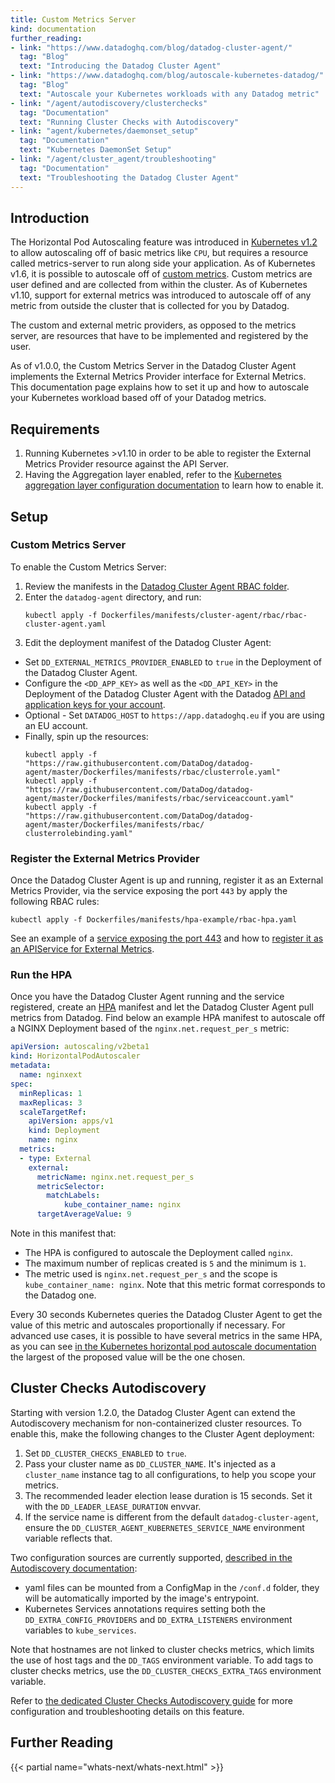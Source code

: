 ```yaml
---
title: Custom Metrics Server
kind: documentation
further_reading:
- link: "https://www.datadoghq.com/blog/datadog-cluster-agent/"
  tag: "Blog"
  text: "Introducing the Datadog Cluster Agent"
- link: "https://www.datadoghq.com/blog/autoscale-kubernetes-datadog/"
  tag: "Blog"
  text: "Autoscale your Kubernetes workloads with any Datadog metric"
- link: "/agent/autodiscovery/clusterchecks"
  tag: "Documentation"
  text: "Running Cluster Checks with Autodiscovery"
- link: "agent/kubernetes/daemonset_setup"
  tag: "Documentation"
  text: "Kubernetes DaemonSet Setup"
- link: "/agent/cluster_agent/troubleshooting"
  tag: "Documentation"
  text: "Troubleshooting the Datadog Cluster Agent"
---
```


## Introduction

The Horizontal Pod Autoscaling feature was introduced in [Kubernetes v1.2][1] to allow autoscaling off of basic metrics like `CPU`, but requires a resource called metrics-server to run along side your application. As of Kubernetes v1.6, it is possible to autoscale off of [custom metrics][2].
Custom metrics are user defined and are collected from within the cluster. As of Kubernetes v1.10, support for external metrics was introduced to autoscale off of any metric from outside the cluster that is collected for you by Datadog.

The custom and external metric providers, as opposed to the metrics server, are resources that have to be implemented and registered by the user.

As of v1.0.0, the Custom Metrics Server in the Datadog Cluster Agent implements the External Metrics Provider interface for External Metrics. This documentation page explains how to set it up and how to autoscale your Kubernetes workload based off of your Datadog metrics.

## Requirements

1. Running Kubernetes >v1.10 in order to be able to register the External Metrics Provider resource against the API Server.
2. Having the Aggregation layer enabled, refer to the [Kubernetes aggregation layer configuration documentation][3] to learn how to enable it.

## Setup
### Custom Metrics Server

To enable the Custom Metrics Server:

1. Review the manifests in the [Datadog Cluster Agent RBAC folder][4].
2. Enter the `datadog-agent` directory, and run:
    ```
    kubectl apply -f Dockerfiles/manifests/cluster-agent/rbac/rbac-cluster-agent.yaml
    ```
3. Edit the deployment manifest of the Datadog Cluster Agent:
  * Set `DD_EXTERNAL_METRICS_PROVIDER_ENABLED` to `true` in the Deployment of the Datadog Cluster Agent.
  * Configure the `<DD_APP_KEY>` as well as the `<DD_API_KEY>` in the Deployment of the Datadog Cluster Agent with the Datadog [API and application keys for your account][5].
  * Optional - Set `DATADOG_HOST` to `https://app.datadoghq.eu` if you are using an EU account.
  * Finally, spin up the resources:
      ```
      kubectl apply -f "https://raw.githubusercontent.com/DataDog/datadog-agent/master/Dockerfiles/manifests/rbac/clusterrole.yaml"
      kubectl apply -f "https://raw.githubusercontent.com/DataDog/datadog-agent/master/Dockerfiles/manifests/rbac/serviceaccount.yaml"
      kubectl apply -f "https://raw.githubusercontent.com/DataDog/datadog-agent/master/Dockerfiles/manifests/rbac/    clusterrolebinding.yaml"
      ```

### Register the External Metrics Provider


Once the Datadog Cluster Agent is up and running, register it as an External Metrics Provider, via the service exposing the port
`443` by apply the following RBAC rules:

```
kubectl apply -f Dockerfiles/manifests/hpa-example/rbac-hpa.yaml
```

See an example of a [service exposing the port 443][6] and how to [register it as an APIService for External Metrics][7].

### Run the HPA

Once you have the Datadog Cluster Agent running and the service registered, create an [HPA][8] manifest and let the Datadog Cluster Agent pull metrics from Datadog. Find below an example HPA manifest to autoscale off a NGINX Deployment based of the `nginx.net.request_per_s` metric:

```yaml
apiVersion: autoscaling/v2beta1
kind: HorizontalPodAutoscaler
metadata:
  name: nginxext
spec:
  minReplicas: 1
  maxReplicas: 3
  scaleTargetRef:
    apiVersion: apps/v1
    kind: Deployment
    name: nginx
  metrics:
  - type: External
    external:
      metricName: nginx.net.request_per_s
      metricSelector:
        matchLabels:
            kube_container_name: nginx
      targetAverageValue: 9
```

Note in this manifest that:
* The HPA is configured to autoscale the Deployment called `nginx`.
* The maximum number of replicas created is `5` and the minimum is `1`.
* The metric used is `nginx.net.request_per_s` and the scope is `kube_container_name: nginx`. Note that this metric format corresponds to the Datadog one.


Every 30 seconds Kubernetes queries the Datadog Cluster Agent to get the value of this metric and autoscales proportionally if necessary. For advanced use cases, it is possible to have several metrics in the same HPA, as you can see [in the Kubernetes horizontal pod autoscale documentation][9] the largest of the proposed value will be the one chosen.

## Cluster Checks Autodiscovery

Starting with version 1.2.0, the Datadog Cluster Agent can extend the Autodiscovery mechanism for non-containerized cluster resources. To enable this, make the following changes to the Cluster Agent deployment:

1. Set `DD_CLUSTER_CHECKS_ENABLED` to `true`.
2. Pass your cluster name as `DD_CLUSTER_NAME`. It's injected as a `cluster_name` instance tag to all configurations, to help you scope your metrics.
3. The recommended leader election lease duration is 15 seconds. Set it with the `DD_LEADER_LEASE_DURATION` envvar.
4. If the service name is different from the default `datadog-cluster-agent`, ensure the `DD_CLUSTER_AGENT_KUBERNETES_SERVICE_NAME` environment variable reflects that.

Two configuration sources are currently supported, [described in the Autodiscovery documentation][10]:

* yaml files can be mounted from a ConfigMap in the `/conf.d` folder, they will be automatically imported by the image's entrypoint.
* Kubernetes Services annotations requires setting both the `DD_EXTRA_CONFIG_PROVIDERS` and `DD_EXTRA_LISTENERS` environment variables to `kube_services`.

Note that hostnames are not linked to cluster checks metrics, which limits the use of host tags and the `DD_TAGS` environment variable. To add tags to cluster checks metrics, use the `DD_CLUSTER_CHECKS_EXTRA_TAGS` environment variable.

Refer to [the dedicated Cluster Checks Autodiscovery guide][11] for more configuration and troubleshooting details on this feature.

## Further Reading

{{< partial name="whats-next/whats-next.html" >}}


[1]: https://kubernetes.io/docs/tasks/run-application/horizontal-pod-autoscale-walkthrough/#before-you-begin
[2]: https://kubernetes.io/docs/tasks/run-application/horizontal-pod-autoscale/#support-for-custom-metrics
[3]: https://kubernetes.io/docs/tasks/access-kubernetes-api/configure-aggregation-layer
[4]: https://github.com/DataDog/datadog-agent/tree/master/Dockerfiles/manifests/cluster-agent/rbac
[5]: https://app.datadoghq.com/account/settings#api
[6]: https://github.com/DataDog/datadog-agent/blob/master/Dockerfiles/manifests/cluster-agent/hpa-example/cluster-agent-hpa-svc.yaml
[7]: https://github.com/DataDog/datadog-agent/blob/master/Dockerfiles/manifests/cluster-agent/hpa-example/rbac-hpa.yaml
[8]: https://kubernetes.io/docs/tasks/run-application/horizontal-pod-autoscale
[9]: https://kubernetes.io/docs/tasks/run-application/horizontal-pod-autoscale/#support-for-multiple-metrics
[10]: /agent/autodiscovery/clusterchecks/#setting-up-check-configurations
[11]: /agent/autodiscovery/clusterchecks
